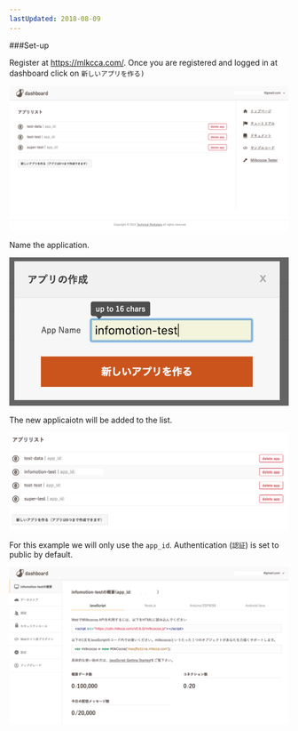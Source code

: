 ```yaml
---
lastUpdated: 2018-08-09
---
```


###Set-up

Register at https://mlkcca.com/. 
Once you are registered and logged in at dashboard click on `新しいアプリを作る)`　

![Setup-appList](./../../../../img/InfoMotion/DataSource/Milkcocoa-v2/Setup-appList.png)


Name the application. 

![Setup-nameApp](./../../../../img/InfoMotion/DataSource/Milkcocoa-v2/Setup-nameApp.png)

The new applicaiotn will be added to the list. 

![Setup-newAppList](./../../../../img/InfoMotion/DataSource/Milkcocoa-v2/Setup-newAppList.png)

For this example we will only use the `app_id`. 
Authentication (`認証`) is set to public by default. 

![Setup-appDashboard](./../../../../img/InfoMotion/DataSource/Milkcocoa-v2/Setup-appDashboard.png)
